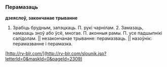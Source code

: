 ### Перамазаць
**дзеяслоў, закончанае трыванне**

1. Зрабіць брудным, запэцкаць. П. рукі чарнілам. 2. Замазаць, намазаць зноў або ўсё, многае. П. аконныя рамы. П. усе падшыпнікі салідолам. || незакончанае трыванне: перамазваць. || назоўнік: перамазванне і перамазка.

<a rel="author">[http://rv-blr.com/](http://rv-blr.com/slounik.jsp?letterId=0&maskId=0&pageId=2309)</a>
